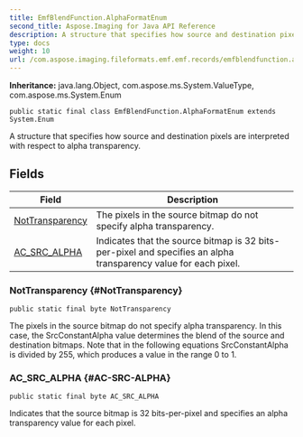 ```yaml
---
title: EmfBlendFunction.AlphaFormatEnum
second_title: Aspose.Imaging for Java API Reference
description: A structure that specifies how source and destination pixels are interpreted with respect to alpha transparency.
type: docs
weight: 10
url: /com.aspose.imaging.fileformats.emf.emf.records/emfblendfunction.alphaformatenum/
---
```

**Inheritance:**
java.lang.Object, com.aspose.ms.System.ValueType, com.aspose.ms.System.Enum
```
public static final class EmfBlendFunction.AlphaFormatEnum extends System.Enum
```

A structure that specifies how source and destination pixels are interpreted with respect to alpha transparency.
## Fields

| Field | Description |
| --- | --- |
| [NotTransparency](#NotTransparency) | The pixels in the source bitmap do not specify alpha transparency. |
| [AC_SRC_ALPHA](#AC-SRC-ALPHA) | Indicates that the source bitmap is 32 bits-per-pixel and specifies an alpha transparency value for each pixel. |
### NotTransparency {#NotTransparency}
```
public static final byte NotTransparency
```


The pixels in the source bitmap do not specify alpha transparency. In this case, the SrcConstantAlpha value determines the blend of the source and destination bitmaps. Note that in the following equations SrcConstantAlpha is divided by 255, which produces a value in the range 0 to 1.

### AC_SRC_ALPHA {#AC-SRC-ALPHA}
```
public static final byte AC_SRC_ALPHA
```


Indicates that the source bitmap is 32 bits-per-pixel and specifies an alpha transparency value for each pixel.

